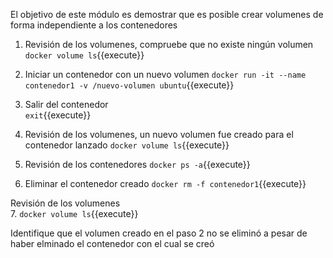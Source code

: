 El objetivo de este módulo es demostrar que es posible crear volumenes de forma independiente a los contenedores

1. Revisión de los volumenes, compruebe que no existe ningún volumen 
`docker volume ls`{{execute}}  

2. Iniciar un contenedor con un nuevo volumen
`docker run -it --name contenedor1 -v /nuevo-volumen ubuntu`{{execute}}  

3. Salir del contenedor  
`exit`{{execute}}  

4. Revisión de los volumenes, un nuevo volumen fue creado para el contenedor lanzado
`docker volume ls`{{execute}}  

5. Revisión de los contenedores
`docker ps -a`{{execute}}  

6. Eliminar el contenedor creado
`docker rm -f contenedor1`{{execute}}  

Revisión de los volumenes  
7. `docker volume ls`{{execute}}   

Identifique que el volumen creado en el paso  2 no se eliminó a pesar de haber elminado el contenedor con el cual se creó
